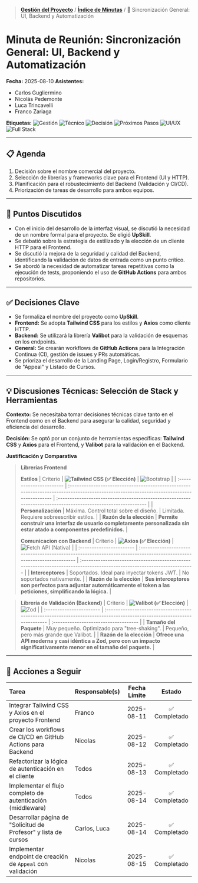 > **[Gestión del Proyecto](../README.md)** / **[Índice de Minutas](./README.md)** / 📄 Sincronización General: UI, Backend y Automatización

# Minuta de Reunión: Sincronización General: UI, Backend y Automatización

**Fecha:** 2025-08-10
**Asistentes:**

- Carlos Gugliermino
- Nicolás Pedemonte
- Luca Trincavelli
- Franco Zariaga

**Etiquetas:** ![Gestión](https://img.shields.io/badge/GESTIÓN-fd7e14?style=for-the-badge) ![Técnico](https://img.shields.io/badge/TÉCNICO-007bff?style=for-the-badge) ![Decisión](https://img.shields.io/badge/DECISIÓN-28a745?style=for-the-badge) ![Próximos Pasos](https://img.shields.io/badge/PRÓXIMOS_PASOS-6f42c1?style=for-the-badge) ![UI/UX](https://img.shields.io/badge/UI/UX-e83e8c?style=for-the-badge) ![Full Stack](https://img.shields.io/badge/FULL_STACK-7c4dff?style=for-the-badge)

---

## 📋 Agenda

1.  Decisión sobre el nombre comercial del proyecto.
2.  Selección de librerías y frameworks clave para el Frontend (UI y HTTP).
3.  Planificación para el robustecimiento del Backend (Validación y CI/CD).
4.  Priorización de tareas de desarrollo para ambos equipos.

---

## 💬 Puntos Discutidos

- Con el inicio del desarrollo de la interfaz visual, se discutió la necesidad de un nombre formal para el proyecto. Se eligió **UpSkill**.
- Se debatió sobre la estrategia de estilizado y la elección de un cliente HTTP para el Frontend.
- Se discutió la mejora de la seguridad y calidad del Backend, identificando la validación de datos de entrada como un punto crítico.
- Se abordó la necesidad de automatizar tareas repetitivas como la ejecución de tests, proponiendo el uso de **GitHub Actions** para ambos repositorios.

---

## ✅ Decisiones Clave

- Se formaliza el nombre del proyecto como **UpSkill**.
- **Frontend:** Se adopta **Tailwind CSS** para los estilos y **Axios** como cliente HTTP.
- **Backend:** Se utilizará la librería **Valibot** para la validación de esquemas en los endpoints.
- **General:** Se crearán workflows de **GitHub Actions** para la Integración Continua (CI), gestión de issues y PRs automáticas.
- Se prioriza el desarrollo de la Landing Page, Login/Registro, Formulario de "Appeal" y Listado de Cursos.

---

## 💡 Discusiones Técnicas: Selección de Stack y Herramientas

**Contexto:**
Se necesitaba tomar decisiones técnicas clave tanto en el Frontend como en el Backend para asegurar la calidad, seguridad y eficiencia del desarrollo.

**Decisión:**
Se optó por un conjunto de herramientas específicas: **Tailwind CSS** y **Axios** para el Frontend, y **Valibot** para la validación en el Backend.

**Justificación y Comparativa**

> **Librerías Frontend**
>
> **Estilos**
> | Criterio | **![Tailwind CSS](https://img.shields.io/badge/Tailwind_CSS-38B2AC?style=for-the-badge&logo=tailwind-css&logoColor=white) (✅ Elección)** | ![Bootstrap](https://img.shields.io/badge/Bootstrap-563D7C?style=for-the-badge&logo=bootstrap&logoColor=white) |
> | :----------------------- | :---------------------------------------------------------------------------------------------------------------------------------------- | :------------------------------------------------------------------------------------------------------------- |
> | **Personalización** | Máxima. Control total sobre el diseño. | Limitada. Requiere sobreescribir estilos. |
> | **Razón de la elección** | **Permite construir una interfaz de usuario completamente personalizada sin estar atado a componentes predefinidos.** |
>
> **Comunicacion con Backend**
> | Criterio | **![Axios](https://img.shields.io/badge/Axios-5A29E4?style=for-the-badge&logo=axios&logoColor=white) (✅ Elección)** | ![Fetch API (Nativa)](https://img.shields.io/badge/Fetch_API-F7DF1E?style=for-the-badge&logo=javascript&logoColor=black) |
> | :----------------------- | :-------------------------------------------------------------------------------------------------------------------- | :----------------------------------------------------------------------------------------------------------------------- |
> | **Interceptores** | Soportados. Ideal para inyectar tokens JWT. | No soportados nativamente. |
> | **Razón de la elección** | **Sus interceptores son perfectos para adjuntar automáticamente el token a las peticiones, simplificando la lógica.** |

> **Librería de Validación (Backend)**
> | Criterio | **![Valibot](https://img.shields.io/badge/Valibot-2a9d8f?style=for-the-badge) (✅ Elección)** | ![Zod](https://img.shields.io/badge/Zod-3E67B1?style=for-the-badge) |
> | :----------------------- | :----------------------------------------------------------------------------------------------------------------------- | :------------------------------------ |
> | **Tamaño del Paquete** | Muy pequeño. Optimizado para "tree-shaking". | Pequeño, pero más grande que Valibot. |
> | **Razón de la elección** | **Ofrece una API moderna y casi idéntica a Zod, pero con un impacto significativamente menor en el tamaño del paquete.** |

---

## 🚀 Acciones a Seguir

| Tarea                                                           | Responsable(s) | Fecha Límite |    Estado     |
| :-------------------------------------------------------------- | :------------- | :----------: | :-----------: |
| Integrar Tailwind CSS y Axios en el proyecto Frontend           | Franco         |  2025-08-11  | ✅ Completado |
| Crear los workflows de CI/CD en GitHub Actions para Backend     | Nicolas        |  2025-08-12  | ✅ Completado |
| Refactorizar la lógica de autenticación en el cliente           | Todos          |  2025-08-13  | ✅ Completado |
| Implementar el flujo completo de autenticación (middleware)     | Todos          |  2025-08-14  | ✅ Completado |
| Desarrollar página de "Solicitud de Profesor" y lista de cursos | Carlos, Luca   |  2025-08-14  | ✅ Completado |
| Implementar endpoint de creación de `Appeal` con validación     | Nicolas        |  2025-08-15  | ✅ Completado |
